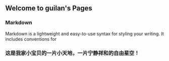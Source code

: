 ## Welcome to guilan's Pages


### Markdown

Markdown is a lightweight and easy-to-use syntax for styling your writing. It includes conventions for

### 这是我家小宝贝的一片小天地，一片宁静祥和的自由星空！
